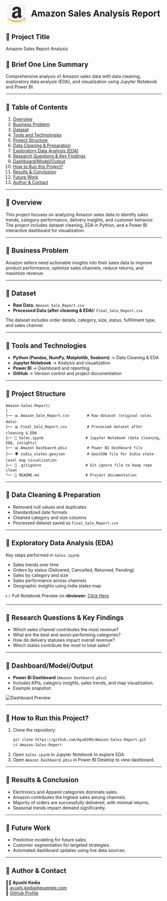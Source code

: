 <h1 align="center">
  <img src="visuals/logo.jpg" alt="Logo" width="60" style="vertical-align:middle; margin-right:10px;"/>
  Amazon Sales Analysis Report
</h1>

## 🔹 Project Title  
Amazon Sales Report Analysis  

## 🔹 Brief One Line Summary  
Comprehensive analysis of Amazon sales data with data cleaning, exploratory data analysis (EDA), and visualization using Jupyter Notebook and Power BI.  

---

## 📑 Table of Contents  
1. [Overview](#overview)  
2. [Business Problem](#business-problem)  
3. [Dataset](#dataset)  
4. [Tools and Technologies](#tools-and-technologies)  
5. [Project Structure](#project-structure)  
6. [Data Cleaning & Preparation](#data-cleaning--preparation)  
7. [Exploratory Data Analysis (EDA)](#exploratory-data-analysis-eda)  
8. [Research Questions & Key Findings](#research-questions--key-findings)  
9. [Dashboard/Model/Output](#dashboardmodeloutput)  
10. [How to Run this Project?](#how-to-run-this-project)  
11. [Results & Conclusion](#results--conclusion)  
12. [Future Work](#future-work)  
13. [Author & Contact](#author--contact)  

---

## 🔹 Overview  
This project focuses on analyzing Amazon sales data to identify sales trends, category performance, delivery insights, and customer behavior. The project includes dataset cleaning, EDA in Python, and a Power BI interactive dashboard for visualization.  

---

## 🔹 Business Problem  
Amazon sellers need actionable insights into their sales data to improve product performance, optimize sales channels, reduce returns, and maximize revenue.  

---

## 🔹 Dataset  
- **Raw Data:** `Amazon_Sale_Report.csv`  
- **Processed Data (after cleaning & EDA):** `Final_Sale_Report.csv`  

The dataset includes order details, category, size, status, fulfillment type, and sales channel.  

---

## 🔹 Tools and Technologies  
- **Python (Pandas, NumPy, Matplotlib, Seaborn)** → Data Cleaning & EDA  
- **Jupyter Notebook** → Analysis and visualization  
- **Power BI** → Dashboard and reporting  
- **GitHub** → Version control and project documentation  

---

## 🔹 Project Structure  

```
Amazon-Sales-Report/
│
├── 📊 Amazon_Sale_Report.csv        # Raw dataset (original sales data)
├── 📊 Final_Sale_Report.csv         # Processed dataset after cleaning & EDA
├── 📒 Sales.ipynb                   # Jupyter Notebook (data cleaning, EDA, insights)
├── 📊 Amazon Dashbaord.pbix         # Power BI dashboard file
├── 🌍 india_states.geojson          # GeoJSON file for India state-level map visualization
├── 📄 .gitignore                    # Git ignore file to keep repo clean
└── 📄 README.md                     # Project documentation
```

---

## 🔹 Data Cleaning & Preparation  
- Removed null values and duplicates  
- Standardized date formats  
- Cleaned category and size columns  
- Processed dataset saved as `Final_Sale_Report.csv`  

---

## 🔹 Exploratory Data Analysis (EDA)  
Key steps performed in `Sales.ipynb`:  
- Sales trends over time  
- Orders by status (Delivered, Cancelled, Returned, Pending)  
- Sales by category and size  
- Sales performance across channels  
- Geographic insights using India states map  

👉 Full Notebook Preview on **nbviewer**: [Click Here](https://nbviewer.org/github/Ayu0209/Amazon-Sales-Report/blob/main/Sales.ipynb)  

---

## 🔹 Research Questions & Key Findings  
- Which sales channel contributes the most revenue?  
- What are the best and worst-performing categories?  
- How do delivery statuses impact overall revenue?  
- Which states contribute the most to total sales?  

---

## 🔹 Dashboard/Model/Output  
- **Power BI Dashboard** (`Amazon Dashbaord.pbix`)  
- Includes KPIs, category insights, sales trends, and map visualization.  
- Example snapshot:  

![Dashboard Preview](dashboard_image.png)  

---

## 🔹 How to Run this Project?  
1. Clone the repository:  
   ```bash
   git clone https://github.com/Ayu0209/Amazon-Sales-Report.git
   cd Amazon-Sales-Report
   ```
2. Open `Sales.ipynb` in Jupyter Notebook to explore EDA.  
3. Open `Amazon Dashbaord.pbix` in Power BI Desktop to view dashboard.  

---

## 🔹 Results & Conclusion  
- Electronics and Apparel categories dominate sales.  
- Amazon contributes the highest sales among channels.  
- Majority of orders are successfully delivered, with minimal returns.  
- Seasonal trends impact demand significantly.  

---

## 🔹 Future Work  
- Predictive modeling for future sales.  
- Customer segmentation for targeted strategies.  
- Automated dashboard updates using live data sources.  

---

## 🔹 Author & Contact  
👩‍💻 **Ayushi Kedia**  
📧 [ayushi.kedia@example.com](mailto:ayushi.kedia@example.com)  
🔗 [GitHub Profile](https://github.com/Ayu0209)  
